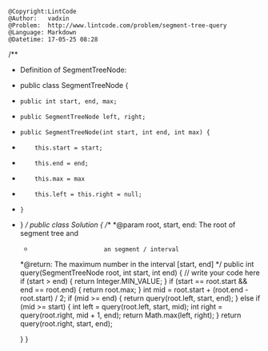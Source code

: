 ```
@Copyright:LintCode
@Author:   vadxin
@Problem:  http://www.lintcode.com/problem/segment-tree-query
@Language: Markdown
@Datetime: 17-05-25 08:28
```

/**
 * Definition of SegmentTreeNode:
 * public class SegmentTreeNode {
 *     public int start, end, max;
 *     public SegmentTreeNode left, right;
 *     public SegmentTreeNode(int start, int end, int max) {
 *         this.start = start;
 *         this.end = end;
 *         this.max = max
 *         this.left = this.right = null;
 *     }
 * }
 */
public class Solution {
    /**
     *@param root, start, end: The root of segment tree and 
     *                         an segment / interval
     *@return: The maximum number in the interval [start, end]
     */
    public int query(SegmentTreeNode root, int start, int end) {
        // write your code here
        if (start > end) {
            return Integer.MIN_VALUE;
        }
        if (start == root.start && end == root.end) {
            return root.max; 
        }
        int mid = root.start + (root.end - root.start) / 2;
        if (mid >= end) {
            return query(root.left, start, end);
        } else if (mid >= start) {
            int left = query(root.left, start, mid);
            int right = query(root.right, mid + 1, end);
            return Math.max(left, right);
        }
        return query(root.right, start, end);
        
    }
}